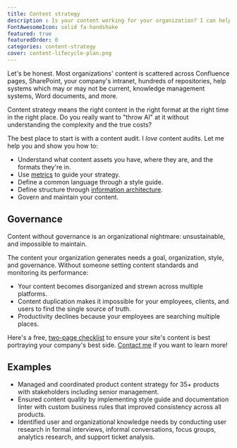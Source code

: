 ```yaml
---
title: Content strategy
description : Is your content working for your organization? I can help you find out, and improve your entire content experience.
FontAwesomeIcon: solid fa-handshake
featured: true
featuredOrder: 0
categories: content-strategy
cover: content-lifecycle-plan.png
---
```

Let's be honest. Most organizations' content is scattered across Confluence pages, SharePoint, your company's intranet, hundreds of repositories, help systems which may or may not be current, knowledge management systems, Word documents, and more.

Content strategy means the right content in the right format at the right time in the right place. Do you really want to "throw AI" at it without understanding the complexity and the true costs?


The best place to start is with a content audit. I *love* content audits. Let me help you and show you how to:

- Understand what content assets you have, where they are, and the formats they're in.
- Use [metrics](/skills/metrics/) to guide your strategy.
- Define a common language through a style guide.
- Define structure through [information architecture](/skills/information-architecture/).
- Govern and maintain your content.

## Governance

Content without governance is an organizational nightmare: unsustainable, and impossible to maintain.

The content your organization generates needs a goal, organization, style, and governance. Without someone setting content standards and monitoring its performance:

- Your content becomes disorganized and strewn across multiple platforms.
- Content duplication makes it impossible for your employees, clients, and users to find the single source of truth.
- Productivity declines because your employees are searching multiple places.

Here's a free, [two-page checklist](/assets/pdfs/website-review-checklist.pdf) to ensure your site's content is best portraying your company's best side. [Contact me](/contact/) if you want to learn more!

## Examples

- Managed and coordinated product content strategy for 35+ products with stakeholders including senior management.
- Ensured content quality by implementing style guide and documentation linter with custom business rules that improved consistency across all products.
- Identified user and organizational knowledge needs by conducting user research in formal interviews, informal conversations, focus groups, analytics research, and support ticket analysis.
